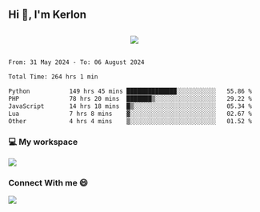 ## Hi 👋, I'm Kerlon

<p align="center" style="margin: 30px;">
 
 <img src="https://skillicons.dev/icons?i=html,css,bootstrap,js,nodejs,jquery,python,flask,php,mysql,lua,sqlite,firebase">


</p>
<!--START_SECTION:waka-->

```txt
From: 31 May 2024 - To: 06 August 2024

Total Time: 264 hrs 1 min

Python           149 hrs 45 mins ██████████████░░░░░░░░░░░   55.86 %
PHP              78 hrs 20 mins  ███████▒░░░░░░░░░░░░░░░░░   29.22 %
JavaScript       14 hrs 18 mins  █▒░░░░░░░░░░░░░░░░░░░░░░░   05.34 %
Lua              7 hrs 8 mins    ▓░░░░░░░░░░░░░░░░░░░░░░░░   02.67 %
Other            4 hrs 4 mins    ▒░░░░░░░░░░░░░░░░░░░░░░░░   01.52 %
```

<!--END_SECTION:waka-->


<p align="center">
 <h3>💻 My workspace</h3>
    <img src="https://skillicons.dev/icons?i=mint" />
</p>

<p align="center">
 <h3>Connect With me 😄</h3> 
    <a href="https://www.linkedin.com/in/kerlon-fernandes"><img src="https://skillicons.dev/icons?i=linkedin" />
  </a>
</p>



